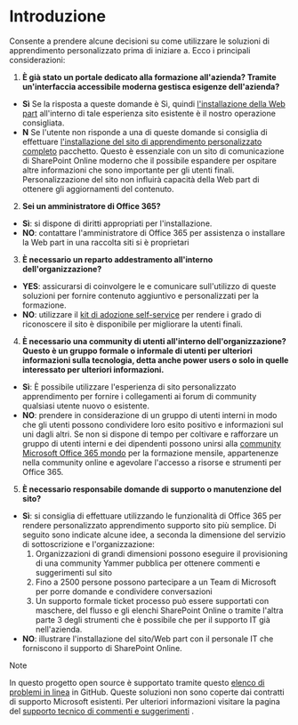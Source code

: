 # <a name="get-started"></a>Introduzione

Consente a prendere alcune decisioni su come utilizzare le soluzioni di apprendimento personalizzato prima di iniziare a.  Ecco i principali considerazioni:

1. **È già stato un portale dedicato alla formazione all'azienda?  Tramite un'interfaccia accessibile moderna gestisca esigenze dell'azienda?**

- **Sì** Se la risposta a queste domande è Sì, quindi [l'installazione della Web part](installwebpart.md) all'interno di tale esperienza sito esistente è il nostro operazione consigliata.
- **N** Se l'utente non risponde a una di queste domande si consiglia di effettuare [l'installazione del sito di apprendimento personalizzato completo](installsitepackage.md) pacchetto.  Questo è essenziale con un sito di comunicazione di SharePoint Online moderno che il possibile espandere per ospitare altre informazioni che sono importante per gli utenti finali.  Personalizzazione del sito non influirà capacità della Web part di ottenere gli aggiornamenti del contenuto. 

2. **Sei un amministratore di Office 365?**

- **Sì**: si dispone di diritti appropriati per l'installazione.
- **NO**: contattare l'amministratore di Office 365 per assistenza o installare la Web part in una raccolta siti si è proprietari

3. **È necessario un reparto addestramento all'interno dell'organizzazione?**

- **YES**: assicurarsi di coinvolgere le e comunicare sull'utilizzo di queste soluzioni per fornire contenuto aggiuntivo e personalizzati per la formazione.
- **NO**: utilizzare il [kit di adozione self-service](driveadoption.md) per rendere i grado di riconoscere il sito è disponibile per migliorare la utenti finali.

4. **È necessario una community di utenti all'interno dell'organizzazione?  Questo è un gruppo formale o informale di utenti per ulteriori informazioni sulla tecnologia, detta anche power users o solo in quelle interessato per ulteriori informazioni.**

- **Sì**: È possibile utilizzare l'esperienza di sito personalizzato apprendimento per fornire i collegamenti ai forum di community qualsiasi utente nuovo o esistente.
- **NO**: prendere in considerazione di un gruppo di utenti interni in modo che gli utenti possono condividere loro esito positivo e informazioni sul uni dagli altri.  Se non si dispone di tempo per coltivare e rafforzare un gruppo di utenti interni e dei dipendenti possono unirsi alla [community Microsoft Office 365 mondo](https://aka.ms/O365Champions) per la formazione mensile, appartenenze nella community online e agevolare l'accesso a risorse e strumenti per Office 365.

5.  **È necessario responsabile domande di supporto o manutenzione del sito?**

- **Sì**: si consiglia di effettuare utilizzando le funzionalità di Office 365 per rendere personalizzato apprendimento supporto sito più semplice.  Di seguito sono indicate alcune idee, a seconda la dimensione del servizio di sottoscrizione e l'organizzazione:
    1. Organizzazioni di grandi dimensioni possono eseguire il provisioning di una community Yammer pubblica per ottenere commenti e suggerimenti sul sito
    2. Fino a 2500 persone possono partecipare a un Team di Microsoft per porre domande e condividere conversazioni
    3. Un supporto formale ticket processo può essere supportati con maschere, del flusso e gli elenchi SharePoint Online o tramite l'altra parte 3 degli strumenti che è possibile che per il supporto IT già nell'azienda. 
- **NO**: illustrare l'installazione del sito/Web part con il personale IT che forniscono il supporto di SharePoint Online.  

> [!NOTE]
> In questo progetto open source è supportato tramite questo [elenco di problemi in linea](https://github.com/MicrosoftDocs/OfficeDocs-CustomLearning-pr/issues) in GitHub. Queste soluzioni non sono coperte dai contratti di supporto Microsoft esistenti.  Per ulteriori informazioni visitare la pagina del [supporto tecnico di commenti e suggerimenti](feedback.md) .
